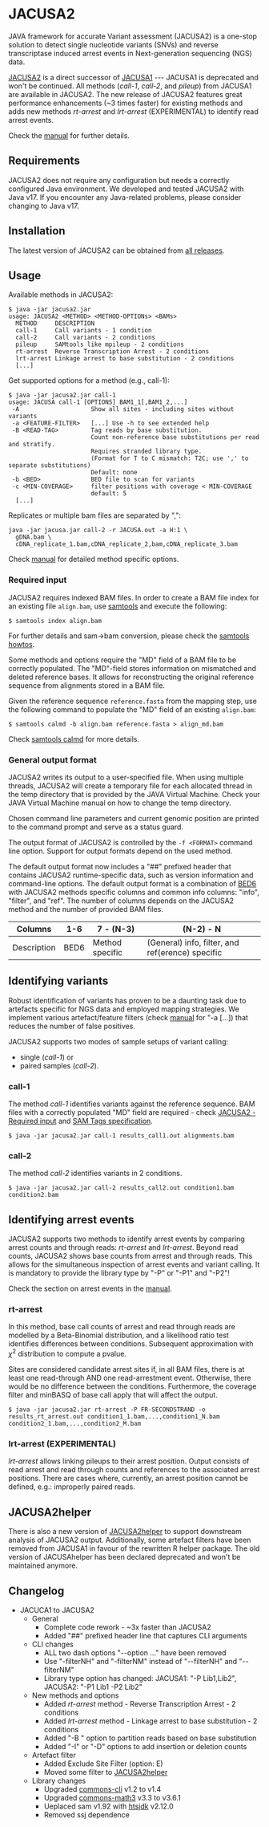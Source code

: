 # JACUSA2
JAVA framework for accurate Variant assessment (JACUSA2) is a one-stop solution to detect single
nucleotide variants (SNVs) and reverse transcriptase induced arrest events in Next-generation 
sequencing (NGS) data.

[JACUSA2](https://github.com/dieterich-lab/JACUSA2) is a direct successor of 
[JACUSA1](https://github.com/dieterich-lab/JACUSA) --- JACUSA1 is deprecated and won't be 
continued. All methods (*call-1*, *call-2*, and *pileup*) from JACUSA1 are available in JACUSA2.
The new release of JACUSA2 features great performance enhancements (~3 times faster) for existing methods 
and adds new methods *rt-arrest* and *lrt-arrest* (EXPERIMENTAL) to identify read arrest events.

Check the [manual](https://github.com/dieterich-lab/JACUSA2/blob/master/manual/manual.pdf) for further details.

## Requirements
JACUSA2 does not require any configuration but needs a correctly configured Java environment.
We developed and tested JACUSA2 with Java v17. If you encounter any Java-related problems, please
consider changing to Java v17.

## Installation
The latest version of JACUSA2 can be obtained from [all releases](https://github.com/dieterich-lab/JACUSA2/releases).

## Usage
Available methods in JACUSA2:

```
$ java -jar jacusa2.jar
usage: JACUSA2 <METHOD> <METHOD-OPTIONs> <BAMs>
  METHOD     DESCRIPTION
  call-1     Call variants - 1 condition
  call-2     Call variants - 2 conditions
  pileup     SAMtools like mpileup - 2 conditions
  rt-arrest  Reverse Transcription Arrest - 2 conditions
  lrt-arrest Linkage arrest to base substitution - 2 conditions
  [...]
```

Get supported options for a method (e.g., call-1):
 
```
$ java -jar jacusa2.jar call-1
usage: JACUSA call-1 [OPTIONS] BAM1_1[,BAM1_2,...]
 -A                    Show all sites - including sites without variants
 -a <FEATURE-FILTER>   [...] Use -h to see extended help
 -B <READ-TAG>         Tag reads by base substitution.
                       Count non-reference base substitutions per read and stratify.
                       Requires stranded library type.
                       (Format for T to C mismatch: T2C; use ',' to separate substitutions)
                       Default: none
 -b <BED>              BED file to scan for variants
 -c <MIN-COVERAGE>     filter positions with coverage < MIN-COVERAGE
                       default: 5
  [...]
```

Replicates or multiple bam files are separated by ",": 

```
java -jar jacusa.jar call-2 -r JACUSA.out -a H:1 \
  gDNA.bam \
  cDNA_replicate_1.bam,cDNA_replicate_2,bam,cDNA_replicate_3.bam
```

Check [manual](https://github.com/dieterich-lab/JACUSA2/blob/master/manual/manual.pdf) for detailed method specific options.

### Required input
JACUSA2 requires indexed BAM files. 
In order to create a BAM file index for an existing file `align.bam`, use [samtools](http://www.htslib.org/) and execute the following:

```
$ samtools index align.bam
```

For further details and sam->bam conversion, please check the [samtools howtos](http://www.htslib.org/doc/#howtos).

Some methods and options require the "MD" field of a BAM file to be correctly populated.
The "MD"-field stores information on mismatched and deleted reference bases.
It allows for reconstructing the original reference sequence from alignments stored in a BAM file.

Given the reference sequence `reference.fasta` from the mapping step, 
use the following command to populate the "MD" field of an existing `align.bam`:

```
$ samtools calmd -b align.bam reference.fasta > align_md.bam
```

Check [samtools calmd](http://www.htslib.org/doc/samtools-calmd.html) for more details.

### General output format
JACUSA2 writes its output to a user-specified file. When using multiple threads, JACUSA2 will
create a temporary file for each allocated thread in the temp directory that is provided by the 
JAVA Virtual Machine. Check your JAVA Virtual Machine manual on how to change the temp directory.

Chosen command line parameters and current genomic position are printed to the command prompt and
serve as a status guard.

The output format of JACUSA2 is controlled by the `-f <FORMAT>` command line option. Support for output 
formats depend on the used method. 

The default output format now includes a "##" prefixed header that contains JACUSA2 runtime-specific data, such as version information and command-line options.
The default output format is a combination of
[BED6](http://genome.ucsc.edu/FAQ/FAQformat.html#format1) with
JACUSA2 methods specific columns and common info columns: "info", "filter", and "ref". 
The number of columns depends on the JACUSA2 method and the number of provided BAM files.

Columns     | 1-6  |  7 - (N-3)      | (N-2) - N
----------- | ---- | --------------- | ------------------------------------------------ 
Description | BED6 | Method specific | (General) info, filter, and ref(erence) specific

## Identifying variants
Robust identification of variants has proven to be a daunting task due to artefacts specific for 
NGS data and employed mapping strategies. 
We implement various artefact/feature filters (check [manual](https://github.com/dieterich-lab/JACUSA2/blob/master/manual/manual.pdf) for "-a [...]) 
that reduces the number of false positives.

JACUSA2 supports two modes of sample setups of variant calling: 
* single (*call-1*) or 
* paired samples (*call-2*).

### call-1
The method *call-1* identifies variants against the reference sequence.
BAM files with a correctly populated "MD" field are required - check [JACUSA2 - Required input](#required-input) and [SAM Tags specification](https://samtools.github.io/hts-specs/SAMtags.pdf).

```
$ java -jar jacusa2.jar call-1 results_call1.out alignments.bam
```

### call-2
The method *call-2* identifies variants in 2 conditions.

```
$ java -jar jacusa2.jar call-2 results_call2.out condition1.bam condition2.bam
```


## Identifying arrest events
JACUSA2 supports two methods to identify arrest events by comparing arrest counts and through 
reads: *rt-arrest* and *lrt-arrest*. Beyond read counts, JACUSA2 shows base counts from arrest and through reads.
This allows for the simultaneous inspection of arrest events and variant calling. 
It is mandatory to provide the library type by "-P" or "-P1" and "-P2"!

Check the section on arrest events in the [manual](https://github.com/dieterich-lab/JACUSA2/blob/master/manual/manual.pdf).

### rt-arrest
In this method, base call counts of arrest and read through reads are modelled by a Beta-Binomial distribution, and 
a likelihood ratio test identifies differences between conditions. Subsequent approximation 
with $\chi^2$ distribution to compute a pvalue.

Sites are considered candidate arrest sites if, in all BAM files, there is at least one read-through AND one
read-arrestment event. Otherwise, there would be no difference between the conditions. 
Furthermore, the coverage filter and minBASQ of base call apply that will affect the output. 

```
$ java -jar jacusa2.jar rt-arrest -P FR-SECONDSTRAND -o results_rt_arrest.out condition1_1.bam,...,condition1_N.bam condition2_1.bam,...,condition2_M.bam
```


### lrt-arrest (EXPERIMENTAL)
*lrt-arrest* allows linking pileups to their arrest position. Output consists of read arrest and read through counts and 
references to the associated arrest positions. There are cases where, currently, an arrest position cannot be defined, 
e.g.: improperly paired reads.

## JACUSA2helper
There is also a new version of [JACUSA2helper](https://github.com/dieterich-lab/JACUSA2helper) 
to support downstream analysis of JACUSA2 output. 
Additionally, some artefact filters have been removed from JACUSA1 in favour of the rewritten R helper package.
The old version of JACUSAhelper has been declared deprecated and won't be maintained anymore.

## Changelog
* JACUCA1 to JACUSA2
    * General
        * Complete code rework - ~3x faster than JACUSA2
        * Added "##" prefixed header line that captures CLI arguments
    * CLI changes
        * ALL two dash options "--option ..." have been removed
        * Use "-filterNH" and "-filterNM" instead of "--filterNH" and "--filterNM"
        * Library type option has changed: JACUSA1: "-P Lib1,Lib2", JACUSA2: "-P1 Lib1 -P2 Lib2"
    * New methods and options
        * Added *rt-arrest* method - Reverse Transcription Arrest - 2 conditions
        * Added *lrt-arrest* method - Linkage arrest to base substitution - 2 conditions
        * Added "-B <BASE-SUB>" option to partition reads based on base substitution
        * Added "-I" or "-D" options to add insertion or deletion counts
    * Artefact filter
        * Added Exclude Site Filter (option: E)
        * Moved some filter to [JACUSA2helper](https://github.com/dieterich-lab/JACUSA2helper)
    * Library changes
        * Upgraded [commons-cli](https://commons.apache.org/proper/commons-cli) v1.2 to v1.4
        * Upgraded [commons-math3](https://commons.apache.org/proper/commons-math) v3.3 to v3.6.1
        * Ueplaced sam v1.92 with [htsjdk](https://github.com/samtools/htsjdk) v2.12.0
        * Removed ssj dependence
